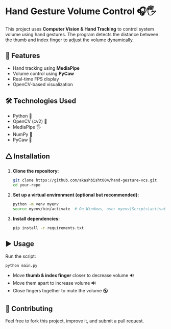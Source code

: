 # Hand Gesture Volume Control 🎧🖐️  

This project uses **Computer Vision & Hand Tracking** to control system volume using hand gestures. The program detects the distance between the thumb and index finger to adjust the volume dynamically.  

## 🚀 Features  
- Hand tracking using **MediaPipe**  
- Volume control using **PyCaw**  
- Real-time FPS display  
- OpenCV-based visualization  

## 🛠️ Technologies Used  
- Python 🐍  
- OpenCV (cv2) 🎥  
- MediaPipe 🖐️  
- NumPy 👣  
- PyCaw 🎵  

## 🛆 Installation  
1. **Clone the repository:**  
   ```bash
   git clone https://github.com/akashbisht004/hand-gesture-vcs.git
   cd your-repo
   ```
2. **Set up a virtual environment (optional but recommended):**  
   ```bash
   python -m venv myenv
   source myenv/bin/activate  # On Windows, use: myenv\Scripts\activate
   ```
3. **Install dependencies:**  
   ```bash
   pip install -r requirements.txt
   ```

## ▶️ Usage  
Run the script:  
```bash
python main.py
```
- Move **thumb & index finger** closer to decrease volume 🔉  
- Move them apart to increase volume 🔊  
- Close fingers together to mute the volume 🔇  

## 🤝 Contributing  
Feel free to fork this project, improve it, and submit a pull request.  


